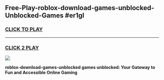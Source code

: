 
## Free-Play-roblox-download-games-unblocked-Unblocked-Games #er1gl
<h3>
<a href="https://news.freeplayer.one?title=roblox-download-games-unblocked&ref=8M">CLICK TO PLAY</a></h3>
<hr>

<h3>
<a href="https://news.freeplayer.one?title=roblox-download-games-unblocked&ref=8M">CLICK 2 PLAY</a>
  
</h3>

<a href="https://news.freeplayer.one?title=roblox-download-games-unblocked&ref=8M"><img src="https://clearcache.store/games.png"></a>


**roblox-download-games-unblocked games unblocked: Your Gateway to Fun and Accessible Online Gaming**
